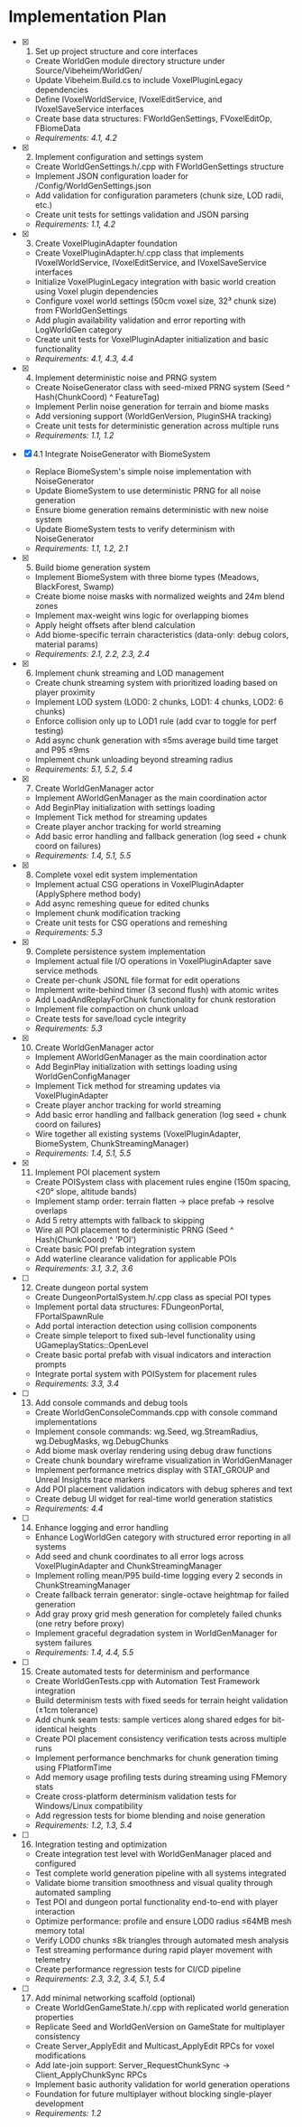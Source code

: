 # Implementation Plan

- [x] 1. Set up project structure and core interfaces

  - Create WorldGen module directory structure under Source/Vibeheim/WorldGen/
  - Update Vibeheim.Build.cs to include VoxelPluginLegacy dependencies
  - Define IVoxelWorldService, IVoxelEditService, and IVoxelSaveService interfaces
  - Create base data structures: FWorldGenSettings, FVoxelEditOp, FBiomeData
  - _Requirements: 4.1, 4.2_

- [x] 2. Implement configuration and settings system
  - Create WorldGenSettings.h/.cpp with FWorldGenSettings structure
  - Implement JSON configuration loader for /Config/WorldGenSettings.json
  - Add validation for configuration parameters (chunk size, LOD radii, etc.)
  - Create unit tests for settings validation and JSON parsing
  - _Requirements: 1.1, 4.2_

- [x] 3. Create VoxelPluginAdapter foundation
  - Create VoxelPluginAdapter.h/.cpp class that implements IVoxelWorldService, IVoxelEditService, and IVoxelSaveService interfaces
  - Initialize VoxelPluginLegacy integration with basic world creation using Voxel plugin dependencies
  - Configure voxel world settings (50cm voxel size, 32³ chunk size) from FWorldGenSettings
  - Add plugin availability validation and error reporting with LogWorldGen category
  - Create unit tests for VoxelPluginAdapter initialization and basic functionality
  - _Requirements: 4.1, 4.3, 4.4_

- [x] 4. Implement deterministic noise and PRNG system
  - Create NoiseGenerator class with seed-mixed PRNG system (Seed ^ Hash(ChunkCoord) ^ FeatureTag)
  - Implement Perlin noise generation for terrain and biome masks
  - Add versioning support (WorldGenVersion, PluginSHA tracking)
  - Create unit tests for deterministic generation across multiple runs
  - _Requirements: 1.1, 1.2_

- [x] 4.1 Integrate NoiseGenerator with BiomeSystem
  - Replace BiomeSystem's simple noise implementation with NoiseGenerator
  - Update BiomeSystem to use deterministic PRNG for all noise generation
  - Ensure biome generation remains deterministic with new noise system
  - Update BiomeSystem tests to verify determinism with NoiseGenerator
  - _Requirements: 1.1, 1.2, 2.1_

- [x] 5. Build biome generation system
  - Implement BiomeSystem with three biome types (Meadows, BlackForest, Swamp)
  - Create biome noise masks with normalized weights and 24m blend zones
  - Implement max-weight wins logic for overlapping biomes
  - Apply height offsets after blend calculation
  - Add biome-specific terrain characteristics (data-only: debug colors, material params)
  - _Requirements: 2.1, 2.2, 2.3, 2.4_

- [x] 6. Implement chunk streaming and LOD management
  - Create chunk streaming system with prioritized loading based on player proximity
  - Implement LOD system (LOD0: 2 chunks, LOD1: 4 chunks, LOD2: 6 chunks)
  - Enforce collision only up to LOD1 rule (add cvar to toggle for perf testing)
  - Add async chunk generation with ≤5ms average build time target and P95 ≤9ms
  - Implement chunk unloading beyond streaming radius
  - _Requirements: 5.1, 5.2, 5.4_

- [x] 7. Create WorldGenManager actor
  - Implement AWorldGenManager as the main coordination actor
  - Add BeginPlay initialization with settings loading
  - Implement Tick method for streaming updates
  - Create player anchor tracking for world streaming
  - Add basic error handling and fallback generation (log seed + chunk coord on failures)
  - _Requirements: 1.4, 5.1, 5.5_

- [x] 8. Complete voxel edit system implementation
  - Implement actual CSG operations in VoxelPluginAdapter (ApplySphere method body)
  - Add async remeshing queue for edited chunks
  - Implement chunk modification tracking
  - Create unit tests for CSG operations and remeshing
  - _Requirements: 5.3_

- [x] 9. Complete persistence system implementation
  - Implement actual file I/O operations in VoxelPluginAdapter save service methods
  - Create per-chunk JSONL file format for edit operations
  - Implement write-behind timer (3 second flush) with atomic writes
  - Add LoadAndReplayForChunk functionality for chunk restoration
  - Implement file compaction on chunk unload
  - Create tests for save/load cycle integrity
  - _Requirements: 5.3_

- [x] 10. Create WorldGenManager actor
  - Implement AWorldGenManager as the main coordination actor
  - Add BeginPlay initialization with settings loading using WorldGenConfigManager
  - Implement Tick method for streaming updates via VoxelPluginAdapter
  - Create player anchor tracking for world streaming
  - Add basic error handling and fallback generation (log seed + chunk coord on failures)
  - Wire together all existing systems (VoxelPluginAdapter, BiomeSystem, ChunkStreamingManager)
  - _Requirements: 1.4, 5.1, 5.5_

- [x] 11. Implement POI placement system
  - Create POISystem class with placement rules engine (150m spacing, <20° slope, altitude bands)
  - Implement stamp order: terrain flatten → place prefab → resolve overlaps
  - Add 5 retry attempts with fallback to skipping
  - Wire all POI placement to deterministic PRNG (Seed ^ Hash(ChunkCoord) ^ 'POI')
  - Create basic POI prefab integration system
  - Add waterline clearance validation for applicable POIs
  - _Requirements: 3.1, 3.2, 3.6_

- [ ] 12. Create dungeon portal system
  - Create DungeonPortalSystem.h/.cpp class as special POI types
  - Implement portal data structures: FDungeonPortal, FPortalSpawnRule
  - Add portal interaction detection using collision components
  - Create simple teleport to fixed sub-level functionality using UGameplayStatics::OpenLevel
  - Create basic portal prefab with visual indicators and interaction prompts
  - Integrate portal system with POISystem for placement rules
  - _Requirements: 3.3, 3.4_

- [ ] 13. Add console commands and debug tools
  - Create WorldGenConsoleCommands.cpp with console command implementations
  - Implement console commands: wg.Seed, wg.StreamRadius, wg.DebugMasks, wg.DebugChunks
  - Add biome mask overlay rendering using debug draw functions
  - Create chunk boundary wireframe visualization in WorldGenManager
  - Implement performance metrics display with STAT_GROUP and Unreal Insights trace markers
  - Add POI placement validation indicators with debug spheres and text
  - Create debug UI widget for real-time world generation statistics
  - _Requirements: 4.4_

- [ ] 14. Enhance logging and error handling
  - Enhance LogWorldGen category with structured error reporting in all systems
  - Add seed and chunk coordinates to all error logs across VoxelPluginAdapter and ChunkStreamingManager
  - Implement rolling mean/P95 build-time logging every 2 seconds in ChunkStreamingManager
  - Create fallback terrain generator: single-octave heightmap for failed generation
  - Add gray proxy grid mesh generation for completely failed chunks (one retry before proxy)
  - Implement graceful degradation system in WorldGenManager for system failures
  - _Requirements: 1.4, 4.4, 5.5_

- [ ] 15. Create automated tests for determinism and performance
  - Create WorldGenTests.cpp with Automation Test Framework integration
  - Build determinism tests with fixed seeds for terrain height validation (±1cm tolerance)
  - Add chunk seam tests: sample vertices along shared edges for bit-identical heights
  - Create POI placement consistency verification tests across multiple runs
  - Implement performance benchmarks for chunk generation timing using FPlatformTime
  - Add memory usage profiling tests during streaming using FMemory stats
  - Create cross-platform determinism validation tests for Windows/Linux compatibility
  - Add regression tests for biome blending and noise generation
  - _Requirements: 1.2, 1.3, 5.4_

- [ ] 16. Integration testing and optimization
  - Create integration test level with WorldGenManager placed and configured
  - Test complete world generation pipeline with all systems integrated
  - Validate biome transition smoothness and visual quality through automated sampling
  - Test POI and dungeon portal functionality end-to-end with player interaction
  - Optimize performance: profile and ensure LOD0 radius ≤64MB mesh memory total
  - Verify LOD0 chunks ≤8k triangles through automated mesh analysis
  - Test streaming performance during rapid player movement with telemetry
  - Create performance regression tests for CI/CD pipeline
  - _Requirements: 2.3, 3.2, 3.4, 5.1, 5.4_

- [ ] 17. Add minimal networking scaffold (optional)
  - Create WorldGenGameState.h/.cpp with replicated world generation properties
  - Replicate Seed and WorldGenVersion on GameState for multiplayer consistency
  - Create Server_ApplyEdit and Multicast_ApplyEdit RPCs for voxel modifications
  - Add late-join support: Server_RequestChunkSync → Client_ApplyChunkSync RPCs
  - Implement basic authority validation for world generation operations
  - Foundation for future multiplayer without blocking single-player development
  - _Requirements: 1.2_